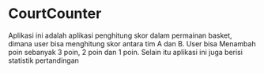 # CourtCounter
Aplikasi ini adalah aplikasi penghitung skor dalam permainan basket, dimana user bisa menghitung skor antara tim A dan B.
User bisa Menambah poin sebanyak 3 poin, 2 poin dan 1 poin.
Selain itu aplikasi ini juga berisi statistik pertandingan
